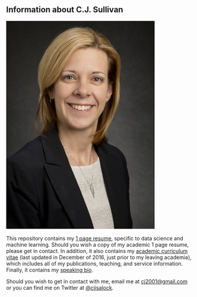 ## Information about C.J. Sullivan

<img src="./professional_portrait.jpg" width="400">

This repository contains my [1 page resume](data_science_resume_2019.pdf), specific to data science and machine learning.  Should you wish a copy of my academic 1 page resume, please get in contact.  In addition, it also contains my [academic curriculum vitae](sullivan_curriculum_vitae.pdf) (last updated in December of 2016, just prior to my leaving academia), which includes all of my publications, teaching, and service information.  Finally, it contains my [speaking bio](bio.md).

Should you wish to get in contact with me, email me at cj2001@gmail.com or you can find me on Twitter at [@cjisalock](https://twitter.com/cjIsALock).
